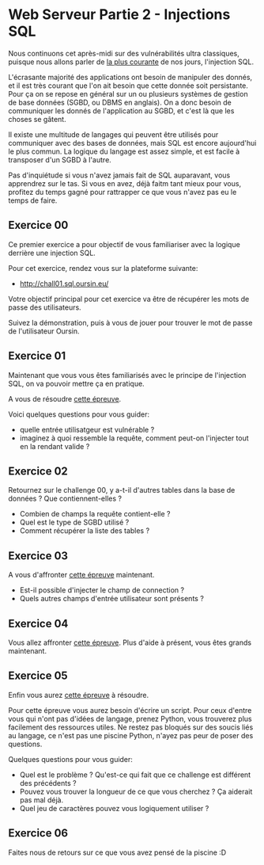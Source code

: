# Web Serveur Partie 2 - Injections SQL

Nous continuons cet après-midi sur des vulnérabilités ultra classiques, puisque nous allons parler de
[la plus courante](https://www.owasp.org/index.php/Top_10-2017_Top_10) de nos jours, l'injection SQL.

L'écrasante majorité des applications ont besoin de manipuler des donnés, et il est très courant que l'on
ait besoin que cette donnée soit persistante. Pour ça on se repose en général sur un ou plusieurs systèmes
de gestion de base données (SGBD, ou DBMS en anglais). On a donc besoin de communiquer les donnés de
l'application au SGBD, et c'est là que les choses se gâtent.

Il existe une multitude de langages qui peuvent être utilisés pour communiquer avec des bases de données,
mais SQL est encore aujourd'hui le plus commun. La logique du langage est assez simple, et est facile à
transposer d'un SGBD à l'autre.

Pas d'inquiétude si vous n'avez jamais fait de SQL auparavant, vous apprendrez sur le tas. Si vous en avez,
déjà faitm tant mieux pour vous, profitez du temps gagné pour rattrapper ce que vous n'avez pas eu le temps
de faire.

## Exercice 00

Ce premier exercice a pour objectif de vous familiariser avec la logique derrière une injection SQL.

Pour cet exercice, rendez vous sur la plateforme suivante:

- http://chall01.sql.oursin.eu/

Votre objectif principal pour cet exercice va être de récupérer les mots de passe des utilisateurs.

Suivez la démonstration, puis à vous de jouer pour trouver le mot de passe de l'utilisateur Oursin.

## Exercice 01

Maintenant que vous vous êtes familiarisés avec le principe de l'injection SQL, on va pouvoir mettre
ça en pratique.

A vous de résoudre [cette épreuve](https://www.root-me.org/fr/Challenges/Web-Serveur/SQL-injection-authentification).

Voici quelques questions pour vous guider:

- quelle entrée utilisatgeur est vulnérable ?
- imaginez à quoi ressemble la requête, comment peut-on l'injecter tout en la rendant valide ?

## Exercice 02

Retournez sur le challenge 00, y a-t-il d'autres tables dans la base de données ? Que contiennent-elles ?

- Combien de champs la requête contient-elle ?
- Quel est le type de SGBD utilisé ?
- Comment récupérer la liste des tables ?

## Exercice 03

A vous d'affronter [cette épreuve](https://www.root-me.org/fr/Challenges/Web-Serveur/SQL-injection-String)
maintenant.

- Est-il possible d'injecter le champ de connection ?
- Quels autres champs d'entrée utilisateur sont présents ?

## Exercice 04

Vous allez affronter [cette épreuve](https://www.root-me.org/fr/Challenges/Web-Serveur/SQL-injection-numerique).
Plus d'aide à présent, vous êtes grands maintenant.

## Exercice 05

Enfin vous aurez [cette épreuve](https://www.root-me.org/fr/Challenges/Web-Serveur/SQL-injection-en-aveugle) à résoudre.

Pour cette épreuve vous aurez besoin d'écrire un script. Pour ceux d'entre vous qui n'ont pas d'idées
de langage, prenez Python, vous trouverez plus facilement des ressources utiles. Ne restez pas
bloqués sur des soucis liés au langage, ce n'est pas une piscine Python, n'ayez pas peur de poser des
questions.

Quelques questions pour vous guider:
- Quel est le problème ? Qu'est-ce qui fait que ce challenge est différent des précédents ?
- Pouvez vous trouver la longueur de ce que vous cherchez ? Ça aiderait pas mal déjà.
- Quel jeu de caractères pouvez vous logiquement utiliser ?

## Exercice 06

Faites nous de retours sur ce que vous avez pensé de la piscine :D